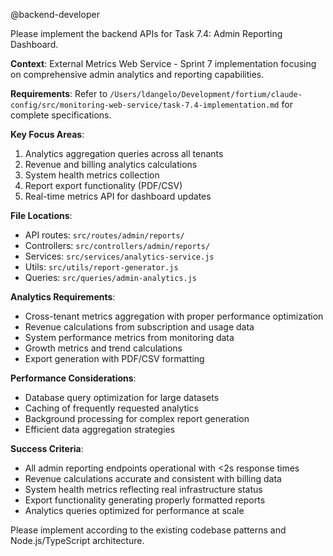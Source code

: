 @backend-developer

Please implement the backend APIs for Task 7.4: Admin Reporting Dashboard.

**Context**: External Metrics Web Service - Sprint 7 implementation focusing on comprehensive admin analytics and reporting capabilities.

**Requirements**: 
Refer to `/Users/ldangelo/Development/fortium/claude-config/src/monitoring-web-service/task-7.4-implementation.md` for complete specifications.

**Key Focus Areas**:
1. Analytics aggregation queries across all tenants
2. Revenue and billing analytics calculations
3. System health metrics collection
4. Report export functionality (PDF/CSV)
5. Real-time metrics API for dashboard updates

**File Locations**:
- API routes: `src/routes/admin/reports/`
- Controllers: `src/controllers/admin/reports/`
- Services: `src/services/analytics-service.js`
- Utils: `src/utils/report-generator.js`
- Queries: `src/queries/admin-analytics.js`

**Analytics Requirements**:
- Cross-tenant metrics aggregation with proper performance optimization
- Revenue calculations from subscription and usage data
- System performance metrics from monitoring data
- Growth metrics and trend calculations
- Export generation with PDF/CSV formatting

**Performance Considerations**:
- Database query optimization for large datasets
- Caching of frequently requested analytics
- Background processing for complex report generation
- Efficient data aggregation strategies

**Success Criteria**:
- All admin reporting endpoints operational with <2s response times
- Revenue calculations accurate and consistent with billing data
- System health metrics reflecting real infrastructure status
- Export functionality generating properly formatted reports
- Analytics queries optimized for performance at scale

Please implement according to the existing codebase patterns and Node.js/TypeScript architecture.